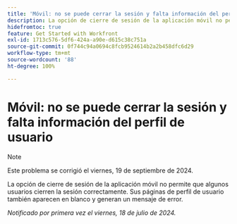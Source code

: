 ```yaml
---
title: 'Móvil: no se puede cerrar la sesión y falta información del perfil de usuario'
description: La opción de cierre de sesión de la aplicación móvil no permite que algunos usuarios cierren la sesión correctamente. Sus páginas de perfil de usuario también aparecen en blanco y generan un mensaje de error.
hidefromtoc: true
feature: Get Started with Workfront
exl-id: 1713c576-5df6-424a-a90e-d615c38c751a
source-git-commit: 0f744c94a0694c8fcb9524614b2a2b458dfc6d29
workflow-type: tm+mt
source-wordcount: '88'
ht-degree: 100%

---
```


# Móvil: no se puede cerrar la sesión y falta información del perfil de usuario

>[!NOTE]
>
>Este problema se corrigió el viernes, 19 de septiembre de 2024.

La opción de cierre de sesión de la aplicación móvil no permite que algunos usuarios cierren la sesión correctamente. Sus páginas de perfil de usuario también aparecen en blanco y generan un mensaje de error.

_Notificado por primera vez el viernes, 18 de julio de 2024._
